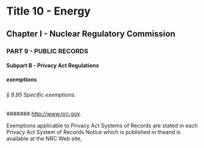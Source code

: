 
# Title 10 - Energy
## Chapter I - Nuclear Regulatory Commission
### PART 9 - PUBLIC RECORDS
#### Subpart B - Privacy Act Regulations
##### exemptions
###### § 9.95 Specific exemptions.
####### http://www.nrc.gov.

Exemptions applicable to Privacy Act Systems of Records are stated in each Privacy Act System of Records Notice which is published in theand is available at the NRC Web site,
